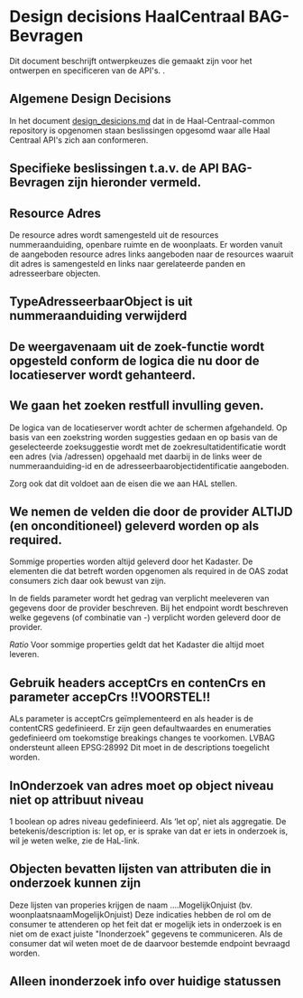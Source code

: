 # Design decisions HaalCentraal BAG-Bevragen
Dit document beschrijft ontwerpkeuzes die gemaakt zijn voor het ontwerpen en specificeren van de API's. .

## Algemene Design Decisions
In het document [design_desicions.md](https://github.com/VNG-Realisatie/Haal-Centraal-common/blob/master/docs/design_decisions.md) dat in de Haal-Centraal-common repository is opgenomen staan beslissingen opgesomd waar alle Haal Centraal API's zich aan conformeren.

## Specifieke beslissingen t.a.v. de API BAG-Bevragen zijn hieronder vermeld.

## Resource Adres 
De resource adres wordt samengesteld uit de resources nummeraanduiding, openbare ruimte en de woonplaats. Er worden vanuit de aangeboden resource adres links aangeboden naar de resources waaruit dit adres is samengesteld en links naar gerelateerde panden en adresseerbare objecten. 

## TypeAdresseerbaarObject is uit nummeraanduiding verwijderd

## De weergavenaam uit de zoek-functie wordt opgesteld conform de logica die nu door de locatieserver wordt gehanteerd. 

## We gaan het zoeken restfull invulling geven. 
De logica van de locatieserver wordt achter de schermen afgehandeld. Op basis van een zoekstring worden suggesties gedaan en op basis van de geselecteerde zoeksuggestie wordt met de zoekresultatidentificatie wordt een adres (via /adressen) opgehaald met daarbij in de links weer de nummeraanduiding-id en de adresseerbaarobjectidentificatie aangeboden. 

Zorg ook dat dit voldoet aan de eisen die we aan HAL stellen. 

## We nemen de velden die door de provider ALTIJD (en onconditioneel) geleverd worden op als required. 

Sommige properties worden altijd geleverd door het Kadaster. De elementen die dat betreft worden 
opgenomen als required in de OAS zodat consumers zich daar ook bewust van zijn. 

In de fields parameter wordt het gedrag van verplicht meeleveren van gegevens door de provider beschreven.
Bij het endpoint wordt beschreven welke gegevens (of combinatie van -) verplicht worden geleverd door de  provider.

*Ratio*
Voor sommige properties geldt dat het Kadaster die altijd moet leveren.

## Gebruik headers acceptCrs en contenCrs en parameter accepCrs !!VOORSTEL!!
ALs parameter is acceptCrs geïmplementeerd en als header is de contentCRS gedefinieerd. Er zijn geen defaultwaardes en enumeraties gedefinieerd om toekomstige breakings changes te voorkomen. 
LVBAG ondersteunt alleen EPSG:28992  Dit moet in de descriptions toegelicht worden.

## InOnderzoek van adres moet op object niveau niet op attribuut niveau 
1 boolean op adres niveau gedefinieerd.
Als ‘let op’, niet als aggregatie. De betekenis/description is: let op, er is sprake van dat er iets in onderzoek is, wil je weten welke, zie de HaL-link.

## Objecten bevatten lijsten van attributen die in onderzoek kunnen zijn
Deze lijsten van properies krijgen de naam ....MogelijkOnjuist  (bv. woonplaatsnaamMogelijkOnjuist)
Deze indicaties hebben de rol om de consumer te attenderen op het feit dat er mogelijk iets in onderzoek is en niet om de exact juiste "Inonderzoek" gegevens te communiceren. Als de consumer dat wil weten moet de de daarvoor bestemde endpoint bevraagd worden. 

## Alleen inonderzoek info over huidige statussen 




